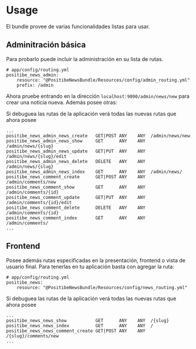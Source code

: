 Usage
=====

El bundle provee de varias funcionalidades listas para usar.

Adminitración básica
--------------------

Para probarlo puede incluir la administración en su lista de rutas.

    # app/config/routing.yml
    positibe_news_admin:
        resource: "@PositibeNewsBundle/Resources/config/admin_routing.yml"
        prefix: /admin

Ahora pruebe entrando en la dirección `localhost:9090/admin/news/new` para crear una noticia nueva. Además posee otras:

Si debuguea las rutas de la aplicación verá todas las nuevas rutas que ahora posee

    ...
    positibe_news_admin_news_create   GET|POST ANY    ANY  /admin/news/new
    positibe_news_admin_news_show     GET      ANY    ANY  /admin/news/{slug}
    positibe_news_admin_news_update   GET|PUT  ANY    ANY  /admin/news/{slug}/edit
    positibe_news_admin_news_delete   DELETE   ANY    ANY  /admin/news/{slug}
    positibe_news_admin_news_index    GET      ANY    ANY  /admin/news/
    positibe_news_comment_create      GET|POST ANY    ANY  /admin/comments/new
    positibe_news_comment_show        GET      ANY    ANY  /admin/comments/{id}
    positibe_news_comment_update      GET|PUT  ANY    ANY  /admin/comments/{id}/edit
    positibe_news_comment_delete      DELETE   ANY    ANY  /admin/comments/{id}
    positibe_news_comment_index       GET      ANY    ANY  /admin/comments/
    ...

Frontend
--------

Posee además rutas especificadas en la presentación, frontend o vista de usuario final. Para tenerlas en tu
aplicación basta con agregar la ruta:

    # app/config/routing.yml
    positibe_news:
        resource: "@PositibeNewsBundle/Resources/config/news_routing.yml"

Si debuguea las rutas de la aplicación verá todas las nuevas rutas que ahora posee

    ...
    positibe_news_news_show           GET      ANY    ANY  /{slug}
    positibe_news_news_index          GET      ANY    ANY  /
    positibe_news_news_comment_create GET|POST ANY    ANY  /{slug}/comments/new
    ...
